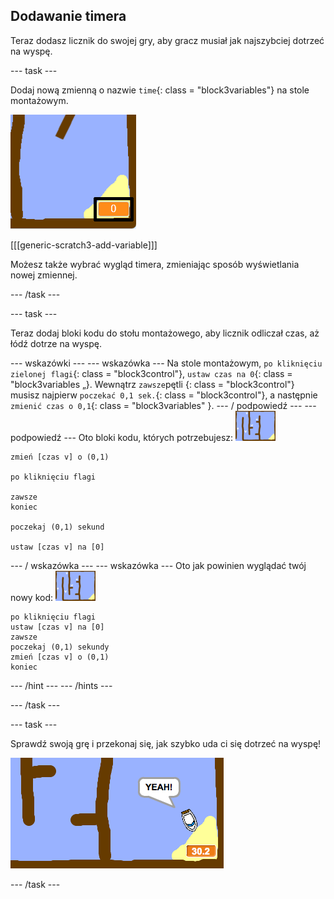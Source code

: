 ## Dodawanie timera

Teraz dodasz licznik do swojej gry, aby gracz musiał jak najszybciej dotrzeć na wyspę.

\--- task \---

Dodaj nową zmienną o nazwie `time`{: class = "block3variables"} na stole montażowym.

![zrzut ekranu](images/boat-variable-annotated.png)

[[[generic-scratch3-add-variable]]]

Możesz także wybrać wygląd timera, zmieniając sposób wyświetlania nowej zmiennej.

\--- /task \---

\--- task \---

Teraz dodaj bloki kodu do stołu montażowego, aby licznik odliczał czas, aż łódź dotrze na wyspę.

\--- wskazówki \--- \--- wskazówka \--- Na stole montażowym, `po kliknięciu zielonej flagi`{: class = "block3control"}, `ustaw czas na 0`{: class = "block3variables „}. Wewnątrz `zawsze`pętli {: class = "block3control"} musisz najpierw `poczekać 0,1 sek.`{: class = "block3control"}, a następnie `zmienić czas o 0,1`{: class = "block3variables" }. \--- / podpowiedź \--- \--- podpowiedź \--- Oto bloki kodu, których potrzebujesz: ![etap](images/stage.png)

```blocks3
zmień [czas v] o (0,1)

po kliknięciu flagi

zawsze
koniec

poczekaj (0,1) sekund

ustaw [czas v] na [0]
```

\--- / wskazówka \--- \--- wskazówka \--- Oto jak powinien wyglądać twój nowy kod: ![etap](images/stage.png)

```blocks3
po kliknięciu flagi
ustaw [czas v] na [0]
zawsze
poczekaj (0,1) sekundy
zmień [czas v] o (0,1)
koniec
```

\--- /hint \--- \--- /hints \---

\--- /task \---

\--- task \---

Sprawdź swoją grę i przekonaj się, jak szybko uda ci się dotrzeć na wyspę!

![zrzut ekranu](images/boat-variable-test.png)

\--- /task \---